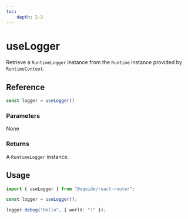 ```yaml
---
toc:
    depth: 2-3
---
```


# useLogger

Retrieve a `RuntimeLogger` instance from the `Runtime` instance provided by `RuntimeContext`.

## Reference

```ts
const logger = useLogger()
```

### Parameters

None

### Returns

A `RuntimeLogger` instance.

## Usage

```ts
import { useLogger } from "@squide/react-router";

const logger = useLogger();

logger.debug("Hello", { world: "!" });
```
